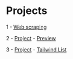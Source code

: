 # Projects

<p>1 - <a href='https://github.com/DevHattoriHanzo/projects/tree/main/web%20scraping'>Web scraping</a></p>
<p>2 - <a href='https://github.com/DevHattoriHanzo/projects/tree/main/preview'>Project</a> - <a href="https://devhattorihanzo.github.io/projects/preview/">Preview</a> </p>
<p>3 - <a href='https://github.com/DevHattoriHanzo/projects/tree/main/tailwindlist'>Project</a> - <a href="https://devhattorihanzo.github.io/projects/tailwindlist/">Tailwind List</a></p>

